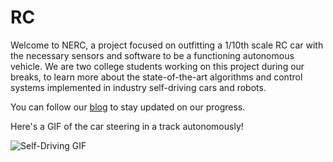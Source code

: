 # RC

Welcome to NERC, a project focused on outfitting a 1/10th scale RC car with the necessary sensors and software to be a functioning autonomous vehicle. We are two college students working on this project during our breaks, to learn more about the state-of-the-art algorithms and control systems implemented in industry self-driving cars and robots.

You can follow our [blog](https://nerc18.wordpress.com/) to stay updated on our progress.

Here's a GIF of the car steering in a track autonomously!

![Self-Driving GIF](https://media.giphy.com/media/h2T8KEapfywlSWCski/giphy-downsized-large.gif)
